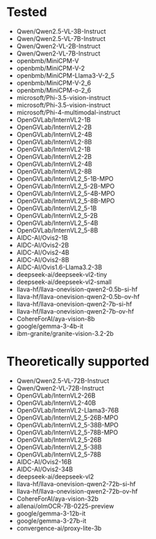 # Tested
* Qwen/Qwen2.5-VL-3B-Instruct
* Qwen/Qwen2.5-VL-7B-Instruct
* Qwen/Qwen2-VL-2B-Instruct
* Qwen/Qwen2-VL-7B-Instruct
* openbmb/MiniCPM-V
* openbmb/MiniCPM-V-2
* openbmb/MiniCPM-Llama3-V-2_5
* openbmb/MiniCPM-V-2_6
* openbmb/MiniCPM-o-2_6
* microsoft/Phi-3.5-vision-instruct
* microsoft/Phi-3.5-vision-instruct
* microsoft/Phi-4-multimodal-instruct
* OpenGVLab/InternVL2-1B
* OpenGVLab/InternVL2-2B
* OpenGVLab/InternVL2-4B
* OpenGVLab/InternVL2-8B
* OpenGVLab/InternVL2-1B
* OpenGVLab/InternVL2-2B
* OpenGVLab/InternVL2-4B
* OpenGVLab/InternVL2-8B
* OpenGVLab/InternVL2_5-1B-MPO
* OpenGVLab/InternVL2_5-2B-MPO
* OpenGVLab/InternVL2_5-4B-MPO
* OpenGVLab/InternVL2_5-8B-MPO
* OpenGVLab/InternVL2_5-1B
* OpenGVLab/InternVL2_5-2B
* OpenGVLab/InternVL2_5-4B
* OpenGVLab/InternVL2_5-8B
* AIDC-AI/Ovis2-1B
* AIDC-AI/Ovis2-2B
* AIDC-AI/Ovis2-4B
* AIDC-AI/Ovis2-8B
* AIDC-AI/Ovis1.6-Llama3.2-3B
* deepseek-ai/deepseek-vl2-tiny
* deepseek-ai/deepseek-vl2-small
* llava-hf/llava-onevision-qwen2-0.5b-si-hf
* llava-hf/llava-onevision-qwen2-0.5b-ov-hf
* llava-hf/llava-onevision-qwen2-7b-si-hf
* llava-hf/llava-onevision-qwen2-7b-ov-hf
* CohereForAI/aya-vision-8b
* google/gemma-3-4b-it
* ibm-granite/granite-vision-3.2-2b

# Theoretically supported
* Qwen/Qwen2.5-VL-72B-Instruct
* Qwen/Qwen2-VL-72B-Instruct
* OpenGVLab/InternVL2-26B
* OpenGVLab/InternVL2-40B
* OpenGVLab/InternVL2-Llama3-76B
* OpenGVLab/InternVL2_5-26B-MPO
* OpenGVLab/InternVL2_5-38B-MPO
* OpenGVLab/InternVL2_5-78B-MPO
* OpenGVLab/InternVL2_5-26B
* OpenGVLab/InternVL2_5-38B
* OpenGVLab/InternVL2_5-78B
* AIDC-AI/Ovis2-16B
* AIDC-AI/Ovis2-34B
* deepseek-ai/deepseek-vl2
* llava-hf/llava-onevision-qwen2-72b-si-hf
* llava-hf/llava-onevision-qwen2-72b-ov-hf
* CohereForAI/aya-vision-32b
* allenai/olmOCR-7B-0225-preview
* google/gemma-3-12b-it
* google/gemma-3-27b-it
* convergence-ai/proxy-lite-3b